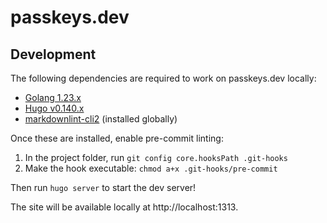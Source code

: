 # passkeys.dev

## Development

The following dependencies are required to work on passkeys.dev locally:

- [Golang 1.23.x](https://go.dev/dl/)
- [Hugo v0.140.x](https://gohugo.io/installation/)
- [markdownlint-cli2](https://github.com/DavidAnson/markdownlint-cli2#install) (installed globally)

Once these are installed, enable pre-commit linting:

1. In the project folder, run `git config core.hooksPath .git-hooks`
2. Make the hook executable: `chmod a+x .git-hooks/pre-commit`

Then run `hugo server` to start the dev server!

The site will be available locally at http://localhost:1313.
